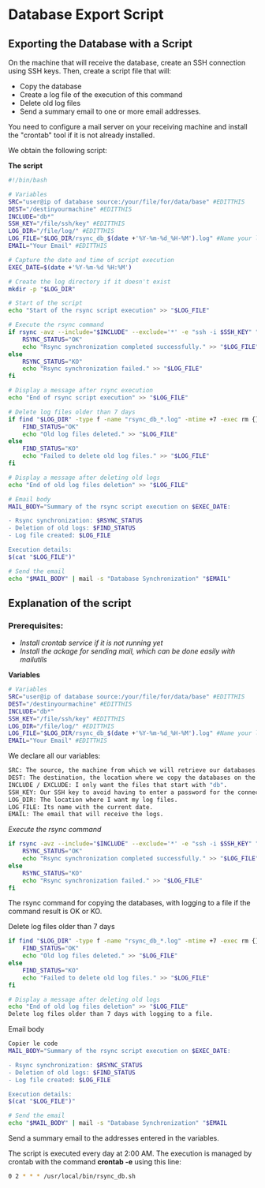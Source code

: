 # Database Export Script

## Exporting the Database with a Script

On the machine that will receive the database, create an SSH connection using SSH keys. Then, create a script file that will:
- Copy the database
- Create a log file of the execution of this command
- Delete old log files
- Send a summary email to one or more email addresses.

You need to configure a mail server on your receiving machine and install the "crontab" tool if it is not already installed.

We obtain the following script:

**The script**

```bash
#!/bin/bash

# Variables
SRC="user@ip of database source:/your/file/for/data/base" #EDITTHIS
DEST="/destinyourmachine" #EDITTHIS
INCLUDE="db*"
SSH_KEY="/file/ssh/key" #EDITTHIS
LOG_DIR="/file/log/" #EDITTHIS
LOG_FILE="$LOG_DIR/rsync_db_$(date +'%Y-%m-%d_%H-%M').log" #Name your log
EMAIL="Your Email" #EDITTHIS

# Capture the date and time of script execution
EXEC_DATE=$(date +'%Y-%m-%d %H:%M')

# Create the log directory if it doesn't exist
mkdir -p "$LOG_DIR"

# Start of the script
echo "Start of the rsync script execution" >> "$LOG_FILE"

# Execute the rsync command
if rsync -avz --include="$INCLUDE" --exclude='*' -e "ssh -i $SSH_KEY" "$SRC" "$DEST" >> "$LOG_FILE" 2>&1; then
    RSYNC_STATUS="OK"
    echo "Rsync synchronization completed successfully." >> "$LOG_FILE"
else
    RSYNC_STATUS="KO"
    echo "Rsync synchronization failed." >> "$LOG_FILE"
fi

# Display a message after rsync execution
echo "End of rsync script execution" >> "$LOG_FILE"

# Delete log files older than 7 days
if find "$LOG_DIR" -type f -name "rsync_db_*.log" -mtime +7 -exec rm {} \; >> "$LOG_FILE" 2>&1; then
    FIND_STATUS="OK"
    echo "Old log files deleted." >> "$LOG_FILE"
else
    FIND_STATUS="KO"
    echo "Failed to delete old log files." >> "$LOG_FILE"
fi

# Display a message after deleting old logs
echo "End of old log files deletion" >> "$LOG_FILE"

# Email body
MAIL_BODY="Summary of the rsync script execution on $EXEC_DATE:

- Rsync synchronization: $RSYNC_STATUS
- Deletion of old logs: $FIND_STATUS
- Log file created: $LOG_FILE

Execution details:
$(cat "$LOG_FILE")"

# Send the email
echo "$MAIL_BODY" | mail -s "Database Synchronization" "$EMAIL"
```

## Explanation of the script

### Prerequisites:

- *Install crontab service if it is not running yet*
- *Install the ackage for sending mail, which can be done easily with mailutils*

**Variables**

```bash
# Variables
SRC="user@ip of database source:/your/file/for/data/base" #EDITTHIS
DEST="/destinyourmachine" #EDITTHIS
INCLUDE="db*"
SSH_KEY="/file/ssh/key" #EDITTHIS
LOG_DIR="/file/log/" #EDITTHIS
LOG_FILE="$LOG_DIR/rsync_db_$(date +'%Y-%m-%d_%H-%M').log" #Name your log
EMAIL="Your Email" #EDITTHIS
```

We declare all our variables:

```bash
SRC: The source, the machine from which we will retrieve our databases.
DEST: The destination, the location where we copy the databases on the receiving machine (the machine that runs the script).
INCLUDE / EXCLUDE: I only want the files that start with "db".
SSH_KEY: Our SSH key to avoid having to enter a password for the connection.
LOG_DIR: The location where I want my log files.
LOG_FILE: Its name with the current date.
EMAIL: The email that will receive the logs.
```

*Execute the rsync command*

```bash
if rsync -avz --include="$INCLUDE" --exclude='*' -e "ssh -i $SSH_KEY" "$SRC" "$DEST" >> "$LOG_FILE" 2>&1; then
    RSYNC_STATUS="OK"
    echo "Rsync synchronization completed successfully." >> "$LOG_FILE"
else
    RSYNC_STATUS="KO"
    echo "Rsync synchronization failed." >> "$LOG_FILE"
fi
```

The rsync command for copying the databases, with logging to a file if the command result is OK or KO.

Delete log files older than 7 days

```bash
if find "$LOG_DIR" -type f -name "rsync_db_*.log" -mtime +7 -exec rm {} \; >> "$LOG_FILE" 2>&1; then
    FIND_STATUS="OK"
    echo "Old log files deleted." >> "$LOG_FILE"
else
    FIND_STATUS="KO"
    echo "Failed to delete old log files." >> "$LOG_FILE"
fi

# Display a message after deleting old logs
echo "End of old log files deletion" >> "$LOG_FILE"
Delete log files older than 7 days with logging to a file.
```

Email body

```bash
Copier le code
MAIL_BODY="Summary of the rsync script execution on $EXEC_DATE:

- Rsync synchronization: $RSYNC_STATUS
- Deletion of old logs: $FIND_STATUS
- Log file created: $LOG_FILE

Execution details:
$(cat "$LOG_FILE")"

# Send the email
echo "$MAIL_BODY" | mail -s "Database Synchronization" "$EMAIL
```

Send a summary email to the addresses entered in the variables.

The script is executed every day at 2:00 AM. The execution is managed by crontab with the command **crontab -e** using this line:

```bash
0 2 * * * /usr/local/bin/rsync_db.sh
```
